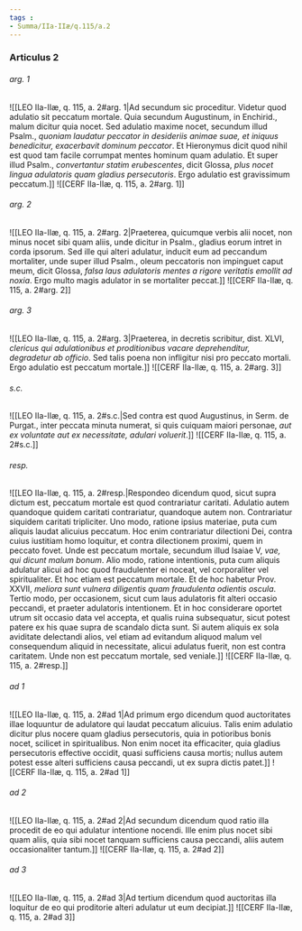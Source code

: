 ```yaml
---
tags : 
- Summa/IIa-IIæ/q.115/a.2
---
```


### Articulus 2

###### arg. 1
![[LEO IIa-IIæ, q. 115, a. 2#arg. 1|Ad secundum sic proceditur. Videtur quod adulatio sit peccatum mortale. Quia secundum Augustinum, in Enchirid., malum dicitur quia nocet. Sed adulatio maxime nocet, secundum illud Psalm., *quoniam laudatur peccator in desideriis animae suae, et iniquus benedicitur, exacerbavit dominum peccator*. Et Hieronymus dicit quod nihil est quod tam facile corrumpat mentes hominum quam adulatio. Et super illud Psalm., *convertantur statim erubescentes*, dicit Glossa, *plus nocet lingua adulatoris quam gladius persecutoris*. Ergo adulatio est gravissimum peccatum.]]
![[CERF IIa-IIæ, q. 115, a. 2#arg. 1]]

###### arg. 2
![[LEO IIa-IIæ, q. 115, a. 2#arg. 2|Praeterea, quicumque verbis alii nocet, non minus nocet sibi quam aliis, unde dicitur in Psalm., gladius eorum intret in corda ipsorum. Sed ille qui alteri adulatur, inducit eum ad peccandum mortaliter, unde super illud Psalm., oleum peccatoris non impinguet caput meum, dicit Glossa, *falsa laus adulatoris mentes a rigore veritatis emollit ad noxia*. Ergo multo magis adulator in se mortaliter peccat.]]
![[CERF IIa-IIæ, q. 115, a. 2#arg. 2]]

###### arg. 3
![[LEO IIa-IIæ, q. 115, a. 2#arg. 3|Praeterea, in decretis scribitur, dist. XLVI, *clericus qui adulationibus et proditionibus vacare deprehenditur, degradetur ab officio*. Sed talis poena non infligitur nisi pro peccato mortali. Ergo adulatio est peccatum mortale.]]
![[CERF IIa-IIæ, q. 115, a. 2#arg. 3]]

###### s.c.
![[LEO IIa-IIæ, q. 115, a. 2#s.c.|Sed contra est quod Augustinus, in Serm. de Purgat., inter peccata minuta numerat, si quis cuiquam maiori personae, *aut ex voluntate aut ex necessitate, adulari voluerit*.]]
![[CERF IIa-IIæ, q. 115, a. 2#s.c.]]

###### resp.
![[LEO IIa-IIæ, q. 115, a. 2#resp.|Respondeo dicendum quod, sicut supra dictum est, peccatum mortale est quod contrariatur caritati. Adulatio autem quandoque quidem caritati contrariatur, quandoque autem non. Contrariatur siquidem caritati tripliciter. Uno modo, ratione ipsius materiae, puta cum aliquis laudat alicuius peccatum. Hoc enim contrariatur dilectioni Dei, contra cuius iustitiam homo loquitur, et contra dilectionem proximi, quem in peccato fovet. Unde est peccatum mortale, secundum illud Isaiae V, *vae, qui dicunt malum bonum*. Alio modo, ratione intentionis, puta cum aliquis adulatur alicui ad hoc quod fraudulenter ei noceat, vel corporaliter vel spiritualiter. Et hoc etiam est peccatum mortale. Et de hoc habetur Prov. XXVII, *meliora sunt vulnera diligentis quam fraudulenta odientis oscula*. Tertio modo, per occasionem, sicut cum laus adulatoris fit alteri occasio peccandi, et praeter adulatoris intentionem. Et in hoc considerare oportet utrum sit occasio data vel accepta, et qualis ruina subsequatur, sicut potest patere ex his quae supra de scandalo dicta sunt. Si autem aliquis ex sola aviditate delectandi alios, vel etiam ad evitandum aliquod malum vel consequendum aliquid in necessitate, alicui adulatus fuerit, non est contra caritatem. Unde non est peccatum mortale, sed veniale.]]
![[CERF IIa-IIæ, q. 115, a. 2#resp.]]

###### ad 1
![[LEO IIa-IIæ, q. 115, a. 2#ad 1|Ad primum ergo dicendum quod auctoritates illae loquuntur de adulatore qui laudat peccatum alicuius. Talis enim adulatio dicitur plus nocere quam gladius persecutoris, quia in potioribus bonis nocet, scilicet in spiritualibus. Non enim nocet ita efficaciter, quia gladius persecutoris effective occidit, quasi sufficiens causa mortis; nullus autem potest esse alteri sufficiens causa peccandi, ut ex supra dictis patet.]]
![[CERF IIa-IIæ, q. 115, a. 2#ad 1]]

###### ad 2
![[LEO IIa-IIæ, q. 115, a. 2#ad 2|Ad secundum dicendum quod ratio illa procedit de eo qui adulatur intentione nocendi. Ille enim plus nocet sibi quam aliis, quia sibi nocet tanquam sufficiens causa peccandi, aliis autem occasionaliter tantum.]]
![[CERF IIa-IIæ, q. 115, a. 2#ad 2]]

###### ad 3
![[LEO IIa-IIæ, q. 115, a. 2#ad 3|Ad tertium dicendum quod auctoritas illa loquitur de eo qui proditorie alteri adulatur ut eum decipiat.]]
![[CERF IIa-IIæ, q. 115, a. 2#ad 3]]

